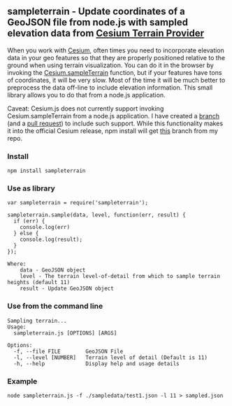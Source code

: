 ## sampleterrain - Update coordinates of a GeoJSON file from node.js with sampled elevation data from [Cesium Terrain Provider](https://cesiumjs.org/data-and-assets/terrain/stk-world-terrain.html)

When you work with [Cesium](https://cesiumjs.org/), often times you need to incorporate elevation data in your geo features so that they are properly positioned relative to the ground when using terrain visualization. You can do it in the browser by invoking the [Cesium.sampleTerrain](https://cesiumjs.org/Cesium/Build/Documentation/sampleTerrain.html) function, but if your features have tons of coordinates, it will be very slow. Most of the time it will be much better to preprocess the data off-line to include elevation information. This small library allows you to do that from a node.js application.

Caveat: Cesium.js does not currently support invoking Cesium.sampleTerrain from a node.js application. I have created a [branch](https://github.com/jimmyangel/cesium/tree/loadWithXhr-for-node) (and a [pull request](https://github.com/AnalyticalGraphicsInc/cesium/pull/5138)) to include such support. While this functionality makes it into the official Cesium release, npm install will get [this](https://github.com/jimmyangel/cesium/tree/lhxr-build) branch from my repo.

### Install
```
npm install sampleterrain
```

### Use as library

```
var sampleterrain = require('sampleterrain');

sampleterrain.sample(data, level, function(err, result) {
  if (err) {
    console.log(err)
  } else {
    console.log(result);
  }
});

Where:
	data - GeoJSON object
	level - The terrain level-of-detail from which to sample terrain heights (default 11)
	result - Update GeoJSON object

```

### Use from the command line
```
Sampling terrain...
Usage:
  sampleterrain.js [OPTIONS] [ARGS]

Options: 
  -f, --file FILE        GeoJSON File
  -l, --level [NUMBER]   Terrain level of detail (Default is 11)
  -h, --help             Display help and usage details
```

### Example
```
node sampleterrain.js -f ./sampledata/test1.json -l 11 > sampled.json
```